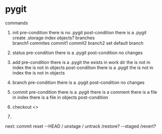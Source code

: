 # pygit

commands
1. init
    pre-condition 
        there is no .pygit
    post-condition
        there is a .pygit     
   create 
   .storage 
        index
        objects?
        branches        
            branch1
                commites
                    commit1
                    commit2
            branch2
        set default branch
            
2. status
    pre-condition
        there is a .pygit
    post-condition
        no changes
3. add <file>
    pre-condition
        there is a .pygit
        the <file> exists in work dir
        the <file> is not in index
        the <file> is not in objects
    post-condition
        there is a .pygit
        the <file> is not in index
        the <file> is not in objects
4. branch
    pre-condition
        there is a .pygit
    post-condition
        no changes
5. commit
    pre-condition
        there is a .pygit
        there is a comment
        there is a file in index
        there is a file in objects
    post-condition
        
6. checkout <branch> <>
7. 

next:
    commit
    reset --HEAD / unstage / untrack 
    /restore? --staged <file> /revert?